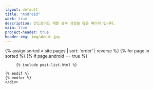 ```yaml
---
layout: default
title: "Android"
work: true
description: 안드로이드 개발 공부 과정을 담은 페이지 입니다.
main: true
project-header: true
header-img: img/about.jpg
---
```


<div class="catalogue">
    {% assign sorted = site.pages | sort: 'order' | reverse %}
    {% for page in sorted %}
    {% if page.android == true %}
    
         {% include post-list.html %}
    
    {% endif %}
    {% endfor %}
    </div>
